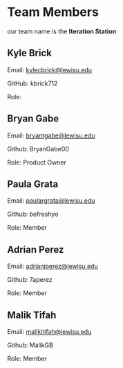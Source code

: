 # Team Members

our team name is the  **Iteration Station**

## Kyle Brick

Email:  kylecbrick@lewisu.edu

GitHub: kbrick712

Role: 

## Bryan Gabe

Email: bryantgabe@lewisu.edu

Github: BryanGabe00

Role: Product Owner

## Paula Grata

Email: paulargrata@lewisu.edu

Github: befreshyo

Role: Member

## Adrian Perez
Email: adrianjperez@lewisu.edu

Github: 7aperez

Role: Member

## Malik Tifah

Email: malikltifah@lewisu.edu

Github: MalikGB

Role: Member
